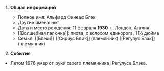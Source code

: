 1. **Общая информация**
   - Полное имя: Альфард Финеас Блэк
   - Другие имена: нет
   - Дата и место рождения: 11 февраля **1930** г., Лондон, Англия
   - [[Волшебная палочка]]: пихта, с волосом единорога, 11⅓ дюйма
   - Семья: [[Блэки]]
	 [[Сириус Блэк]] (племянник)
	 [[Регулус Блэк]] (племянник)

2. **События**
 - Летом 1978 умер от руки своего племянника, Регулуса Блэка.
